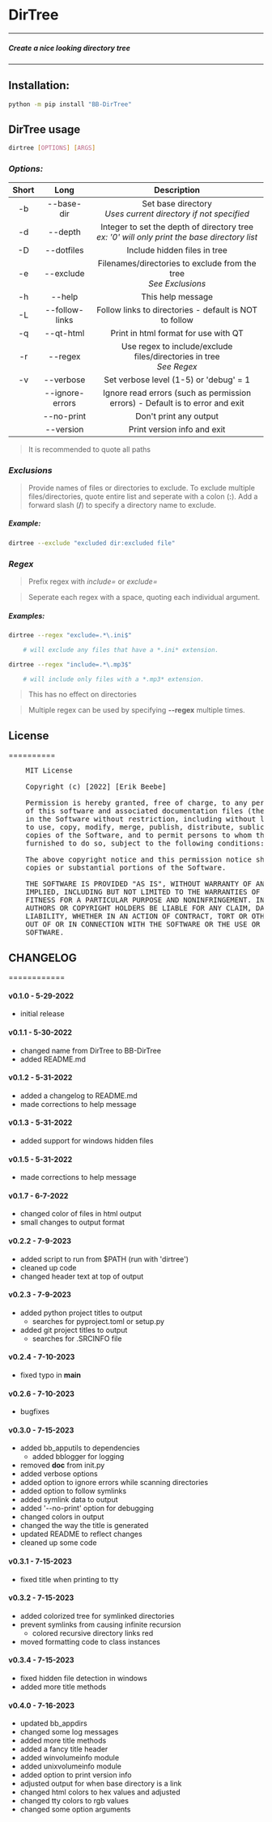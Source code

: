 <style> table { text-align: center; } </style>

# DirTree

--------------------------------------------
##### Create a nice looking directory tree
--------------------------------------------

## Installation:

```bash
python -m pip install "BB-DirTree"
```

## DirTree usage

```bash
dirtree [OPTIONS] [ARGS]
```

### _**Options:**_

**Short**  | **Long**           | **Description**
---------- | ------------------ | ---------------------------------------------------------
    -b     |   --base-dir       |  Set base directory <br> *Uses current directory if not specified*
    -d     |   --depth          |  Integer to set the depth of directory tree <br> *ex: '0' will only print the base directory list*
    -D     |   --dotfiles       |  Include hidden files in tree
    -e     |   --exclude        |  Filenames/directories to exclude from the tree <br> *See Exclusions*
    -h     |   --help           |  This help message
    -L     |   --follow-links   |  Follow links to directories - default is NOT to follow
    -q     |   --qt-html        |  Print in html format for use with QT
    -r     |   --regex          |  Use regex to include/exclude files/directories in tree <br> *See Regex*
    -v     |   --verbose        |  Set verbose level (1-5) or 'debug' = 1
           |   --ignore-errors  |  Ignore read errors (such as permission errors) - Default is to error and exit
           |   --no-print       |  Don't print any output
           |   --version        |  Print version info and exit

>It is recommended to quote all paths

### *Exclusions*

>Provide names of files or directories to exclude. To exclude multiple files/directories, quote entire list and seperate with a colon (**:**). Add a forward slash (**/**) to specify a directory name to exclude.

##### **Example:**
  
```bash
dirtree --exclude "excluded dir:excluded file"
```

### *Regex*

>Prefix regex with *include=* or *exclude=*

>Seperate each regex with a space, quoting each individual argument.

##### _**Examples:**_

```bash
dirtree --regex "exclude=.*\.ini$"

    # will exclude any files that have a *.ini* extension.

dirtree --regex "include=.*\.mp3$"

    # will include only files with a *.mp3* extension.
```

>This has no effect on directories

>Multiple regex can be used by specifying **--regex** multiple times.

## License
==========

<pre>
    MIT License

    Copyright (c) [2022] [Erik Beebe]

    Permission is hereby granted, free of charge, to any person obtaining a copy
    of this software and associated documentation files (the "Software"), to deal
    in the Software without restriction, including without limitation the rights
    to use, copy, modify, merge, publish, distribute, sublicense, and/or sell
    copies of the Software, and to permit persons to whom the Software is
    furnished to do so, subject to the following conditions:

    The above copyright notice and this permission notice shall be included in all
    copies or substantial portions of the Software.

    THE SOFTWARE IS PROVIDED "AS IS", WITHOUT WARRANTY OF ANY KIND, EXPRESS OR
    IMPLIED, INCLUDING BUT NOT LIMITED TO THE WARRANTIES OF MERCHANTABILITY,
    FITNESS FOR A PARTICULAR PURPOSE AND NONINFRINGEMENT. IN NO EVENT SHALL THE
    AUTHORS OR COPYRIGHT HOLDERS BE LIABLE FOR ANY CLAIM, DAMAGES OR OTHER
    LIABILITY, WHETHER IN AN ACTION OF CONTRACT, TORT OR OTHERWISE, ARISING FROM,
    OUT OF OR IN CONNECTION WITH THE SOFTWARE OR THE USE OR OTHER DEALINGS IN THE
    SOFTWARE.
</pre>

## CHANGELOG
============

#### v0.1.0 - 5-29-2022

- initial release

#### v0.1.1 - 5-30-2022

- changed name from DirTree to BB-DirTree
- added README.md

#### v0.1.2 - 5-31-2022

- added a changelog to README.md
- made corrections to help message

#### v0.1.3 - 5-31-2022

- added support for windows hidden files

#### v0.1.5 - 5-31-2022

- made corrections to help message

#### v0.1.7 - 6-7-2022

- changed color of files in html output
- small changes to output format

#### v0.2.2 - 7-9-2023

- added script to run from $PATH (run with 'dirtree')
- cleaned up code
- changed header text at top of output

#### v0.2.3 - 7-9-2023

- added python project titles to output
    - searches for pyproject.toml or setup.py
- added git project titles to output
    - searches for .SRCINFO file

#### v0.2.4 - 7-10-2023

- fixed typo in __main__

#### v0.2.6 - 7-10-2023

- bugfixes

#### v0.3.0 - 7-15-2023

- added bb_apputils to dependencies
    - added bblogger for logging
- removed __doc__ from init.py
- added verbose options
- added option to ignore errors while scanning directories
- added option to follow symlinks
- added symlink data to output
- added '--no-print' option for debugging
- changed colors in output
- changed the way the title is generated
- updated README to reflect changes
- cleaned up some code

#### v0.3.1 - 7-15-2023

- fixed title when printing to tty

#### v0.3.2 - 7-15-2023

- added colorized tree for symlinked directories
- prevent symlinks from causing infinite recursion
    - colored recursive directory links red
- moved formatting code to class instances

#### v0.3.4 - 7-15-2023

- fixed hidden file detection in windows
- added more title methods

#### v0.4.0 - 7-16-2023

- updated bb_appdirs
- changed some log messages
- added more title methods
- added a fancy title header
- added winvolumeinfo module
- added unixvolumeinfo module
- added option to print version info
- adjusted output for when base directory is a link
- changed html colors to hex values and adjusted
- changed tty colors to rgb values
- changed some option arguments
